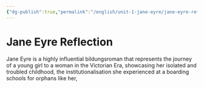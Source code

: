 ```yaml
---
{"dg-publish":true,"permalink":"/english/unit-1-jane-eyre/jane-eyre-reflection/","dgHomeLink":true,"dgPassFrontmatter":false}
---
```


# Jane Eyre Reflection
Jane Eyre is a highly influential bildungsroman that represents the journey of a young girl to a woman in the Victorian Era, showcasing her isolated and troubled childhood, the institutionalisation she experienced at a boarding schools for orphans like her,  